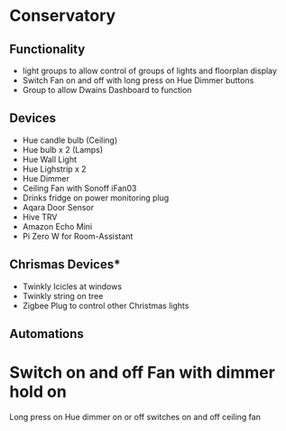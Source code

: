 # Conservatory 

## Functionality
* light groups to allow control of groups of lights and floorplan display
* Switch Fan on and off with long press on Hue Dimmer buttons
* Group to allow Dwains Dashboard to function

## Devices
* Hue candle bulb (Ceiling)
* Hue bulb x 2 (Lamps)
* Hue Wall Light
* Hue Lighstrip x 2
* Hue Dimmer
* Ceiling Fan with Sonoff iFan03
* Drinks fridge on power monitoring plug
* Aqara Door Sensor
* Hive TRV
* Amazon Echo Mini
* Pi Zero W for Room-Assistant

## Chrismas Devices*
* Twinkly Icicles at windows 
* Twinkly string on tree 
* Zigbee Plug to control other Christmas lights

## Automations
# Switch on and off Fan with dimmer hold on
Long press on Hue dimmer on or off switches on and off ceiling fan